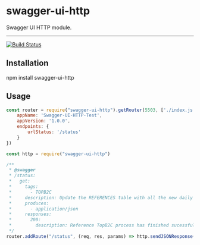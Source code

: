 # swagger-ui-http
Swagger UI HTTP module.

---

[![Build Status](https://travis-ci.org/ralego75/swagger-ui-http.svg?branch=master)](https://travis-ci.org/ralego75/swagger-ui-http)

## Installation
npm install swagger-ui-http

## Usage
```javascript
const router = require("swagger-ui-http").getRouter(5503, ['./index.js'], {
    appName: 'Swagger-UI-HTTP-Test',
    appVersion: '1.0.0',
    endpoints: {
        urlStatus: '/status'
    }
})

const http = require("swagger-ui-http")

/**
 * @swagger
 * /status:
 *   get:
 *     tags:
 *       - TOPB2C
 *     description: Update the REFERENCES table with all the new daily rows.
 *     produces:
 *       - application/json
 *     responses:
 *       200:
 *         description: Reference TopB2C process has finished sucessfully.
 */
router.addRoute("/status", (req, res, params) => http.sendJSONResponse(res, {status: 200, body: { message: 'Message received sucessfully.' } }))
```
